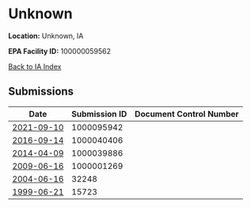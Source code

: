 # Unknown

**Location:** Unknown, IA

**EPA Facility ID:** 100000059562

[Back to IA Index](../../index.md)

## Submissions

| Date | Submission ID | Document Control Number |
|------|--------------|-------------------------|
| [2021-09-10](submissions/1000095942.md) | 1000095942 |  |
| [2016-09-14](submissions/1000040406.md) | 1000040406 |  |
| [2014-04-09](submissions/1000039886.md) | 1000039886 |  |
| [2009-06-16](submissions/1000001269.md) | 1000001269 |  |
| [2004-06-16](submissions/32248.md) | 32248 |  |
| [1999-06-21](submissions/15723.md) | 15723 |  |
